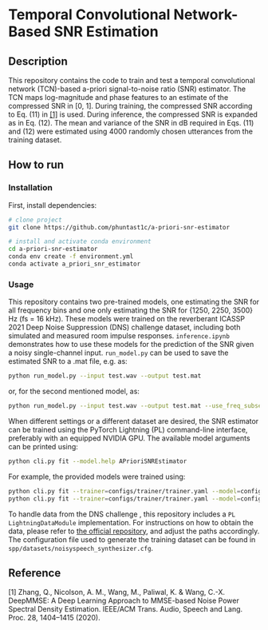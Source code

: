 # Temporal Convolutional Network-Based SNR Estimation
## Description
This repository contains the code to train and test a temporal convolutional network (TCN)-based a-priori signal-to-noise ratio (SNR) estimator.
The TCN maps log-magnitude and phase features to an estimate of the compressed SNR in [0, 1].
During training, the compressed SNR according to Eq. (11) in [[1]](#1) is used.
During inference, the compressed SNR is expanded as in Eq. (12).
The mean and variance of the SNR in dB required in Eqs. (11) and (12) were estimated using 4000 randomly chosen utterances from the training dataset.

## How to run
### Installation
First, install dependencies:

```bash
# clone project
git clone https://github.com/phuntast1c/a-priori-snr-estimator

# install and activate conda environment
cd a-priori-snr-estimator
conda env create -f environment.yml
conda activate a_priori_snr_estimator
```

### Usage
This repository contains two pre-trained models, one estimating the SNR for all frequency bins and one only estimating the SNR for {1250, 2250, 3500} Hz (fs = 16 kHz).
These models were trained on the reverberant ICASSP 2021 Deep Noise Suppression (DNS) challenge dataset, including both simulated and measured room impulse responses.
```inference.ipynb``` demonstrates how to use these models for the prediction of the SNR given a noisy single-channel input.
```run_model.py``` can be used to save the estimated SNR to a .mat file, e.g. as:

```bash
python run_model.py --input test.wav --output test.mat
```
or, for the second mentioned model, as:

```bash
python run_model.py --input test.wav --output test.mat --use_freq_subset
```

When different settings or a different dataset are desired, the SNR estimator can be trained using the PyTorch Lightning (PL) command-line interface, preferably with an equipped NVIDIA GPU. The available model arguments can be printed using:

```bash
python cli.py fit --model.help APrioriSNREstimator
```

For example, the provided models were trained using:

```bash
python cli.py fit --trainer=configs/trainer/trainer.yaml --model=configs/model/240523_a_priori_snr_tcn.yaml --data=configs/data/240206_dns2_reverberant.yaml --model.limit_frequencies=false --model.use_batchnorm=true --model.layer=8 --model.stack=3 &> /dev/null &
python cli.py fit --trainer=configs/trainer/trainer.yaml --model=configs/model/240523_a_priori_snr_tcn.yaml --data=configs/data/240206_dns2_reverberant.yaml --model.limit_frequencies=true --model.use_batchnorm=true --model.layer=8 --model.stack=3 &> /dev/null &
```

To handle data from the DNS challenge , this repository includes a `PL LightningDataModule` implementation. For instructions on how to obtain the data, please refer to [the official repository](https://github.com/microsoft/DNS-Challenge), and adjust the paths accordingly. The configuration file used to generate the training dataset can be found in `spp/datasets/noisyspeech_synthesizer.cfg`.

## Reference
<a id="1">[1]</a>
Zhang, Q., Nicolson, A. M., Wang, M., Paliwal, K. & Wang, C.-X. DeepMMSE: A Deep Learning Approach to MMSE-based Noise Power Spectral Density Estimation. IEEE/ACM Trans. Audio, Speech and Lang. Proc. 28, 1404–1415 (2020).
